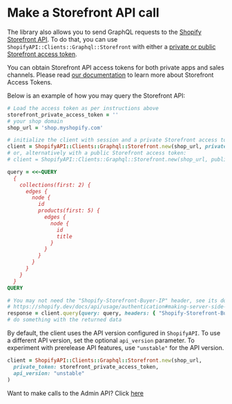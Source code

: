 # Make a Storefront API call

The library also allows you to send GraphQL requests to the [Shopify Storefront API](https://shopify.dev/docs/api/storefront). To do that, you can use `ShopifyAPI::Clients::Graphql::Storefront` with either a [private or public Storefront access token](https://shopify.dev/docs/api/usage/authentication#access-tokens-for-the-storefront-api).

You can obtain Storefront API access tokens for both private apps and sales channels. Please read [our documentation](https://shopify.dev/docs/custom-storefronts/building-with-the-storefront-api/getting-started) to learn more about Storefront Access Tokens.

Below is an example of how you may query the Storefront API:

```ruby
# Load the access token as per instructions above
storefront_private_access_token = ''
# your shop domain
shop_url = 'shop.myshopify.com'

# initialize the client with session and a private Storefront access token
client = ShopifyAPI::Clients::Graphql::Storefront.new(shop_url, private_token: storefront_private_access_token)
# or, alternatively with a public Storefront access token:
# client = ShopifyAPI::Clients::Graphql::Storefront.new(shop_url, public_token: storefront_public_access_token)

query = <<~QUERY
  {
    collections(first: 2) {
      edges {
        node {
          id
          products(first: 5) {
            edges {
              node {
                id
                title
              }
            }
          }
        }
      }
    }
  }
QUERY

# You may not need the "Shopify-Storefront-Buyer-IP" header, see its documentation: 
# https://shopify.dev/docs/api/usage/authentication#making-server-side-requests
response = client.query(query: query, headers: { "Shopify-Storefront-Buyer-IP": request.remote_ip })
# do something with the returned data
```

By default, the client uses the API version configured in `ShopifyAPI`.  To use a different API version, set the optional `api_version` parameter.  To experiment with prerelease API features, use `"unstable"` for the API version.

```ruby
client = ShopifyAPI::Clients::Graphql::Storefront.new(shop_url,
  private_token: storefront_private_access_token,
  api_version: "unstable"
)
```

Want to make calls to the Admin API? Click [here](graphql.md)
